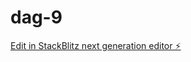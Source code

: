 # dag-9

[Edit in StackBlitz next generation editor ⚡️](https://stackblitz.com/~/github.com/sonja-ops/dag-9)